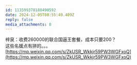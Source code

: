 ```yaml
---
id: 113599378188490592
date: 2024-12-05T08:55:49.409Z
reply: false
media_attachments: 0
---
```


梓泉：收费260000的联合国逼王套餐，成本只要200？  
这些名媛点有拼的。。。  
[https://mp.weixin.qq.com/s/ZkUSR_Wkkjr59PW3WGFxoQ](https://mp.weixin.qq.com/s/ZkUSR_Wkkjr59PW3WGFxoQ)

